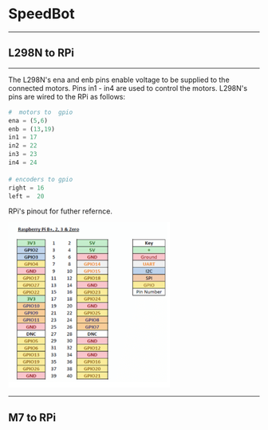 # SpeedBot
---

## L298N to RPi
---
The L298N's ena and enb pins enable voltage to be supplied to the connected motors. Pins in1 - in4 are used
to control the motors. L298N's pins are wired to the RPi as follows:


```python
#  motors to  gpio
ena = (5,6)
enb = (13,19)
in1 = 17
in2 = 22
in3 = 23
in4 = 24 

# encoders to gpio
right = 16
left =  20
```
 
 RPi's pinout for futher refernce.

![alt text][rpi]

[rpi]: https://github.com/DJones0101/SpeedBot/blob/master/img/pi_pinout.png

---
## M7 to RPi 